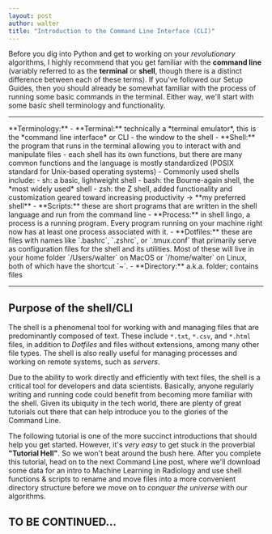 ```yaml
---
layout: post
author: walter
title: "Introduction to the Command Line Interface (CLI)"
---
```

Before you dig into Python and get to working on your *revolutionary* algorithms, I
highly recommend that you get familiar with the **command line** (variably referred
to as the **terminal** or **shell**, though there is a distinct difference between
each of these terms). If you've followed our Setup Guides, then you should already be
somewhat familiar with the process of running some basic commands in the
terminal. Either way, we'll start with some basic shell terminology and functionality.

<hr>
**Terminology:**
- **Terminal:** technically a *terminal emulator*, this is the *command line interface*
or CLI - the window to the shell
- **Shell:** the program that runs in the terminal allowing you to interact with
and manipulate files
    - each shell has its own functions, but there are many common functions and
    the language is mostly standardized (POSIX standard for Unix-based operating systems)
    - Commonly used shells include:
        - sh: a basic, lightweight shell
        - bash: the Bourne-again shell, the *most widely used* shell
        - zsh: the Z shell, added functionality and customization geared toward
        increasing productivity -> **my preferred shell**
- **Scripts:** these are short programs that are written in the shell language
and run from the command line
- **Process:** in shell lingo, a process is a running program. Every program
running on your machine right now has at least one process associated with it.
- **Dotfiles:** these are files with names like `.bashrc`, `.zshrc`, or
`.tmux.conf` that primarily serve as configuration files for the shell and its
utilities. Most of these will live in your home folder `/Users/walter` on MacOS
or `/home/walter` on Linux, both of which have the shortcut `~`.
- **Directory:** a.k.a. folder; contains files
<hr>

## Purpose of the shell/CLI

The shell is a phenomenal tool for working with and managing files that are
predominantly composed of text. These include `*.txt`, `*.csv`, and `*.html`
files, in addition to *Dotfiles* and files without extensions, among many other
file types. The shell is also really useful for managing processes and working
on remote systems, such as *servers*.

Due to the ability to work directly and efficiently with text files, the shell
is a critical tool for developers and data scientists. Basically, anyone regularly
writing and running code could benefit from becoming more familiar with the shell.
Given its ubiquity in the tech world, there are plenty of great tutorials out there
that can help introduce you to the glories of the Command Line.

The following tutorial is one of the more succinct introductions that should
help you get started. However, it's *very easy* to get stuck in the proverbial
**"Tutorial Hell"**. So we won't beat around the bush here. After you complete
this tutorial, head on to the next Command Line post, where we'll download some
data for an intro to Machine Learning in Radiology and use shell functions &
scripts to rename and move files into a more convenient directory structure
before we move on to *conquer the universe* with our algorithms.

## TO BE CONTINUED...
